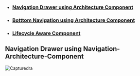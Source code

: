 - ### [Navigation Drawer using Architecture Component](https://github.com/zakaria5729/Android-Architecture-Components/tree/master)
- ### [Botttom Navigation using Architecture Component](https://github.com/zakaria5729/Android-Architecture-Components/tree/bottomNav)
- ### [Lifecycle Aware Component](https://github.com/zakaria5729/Android-Architecture-Components/tree/LifecycleAwareComponent)


## Navigation Drawer using Navigation-Architecture-Component
![Capturedra](https://user-images.githubusercontent.com/26526539/56079563-5cc2b100-5e18-11e9-8609-206162aece15.JPG)
